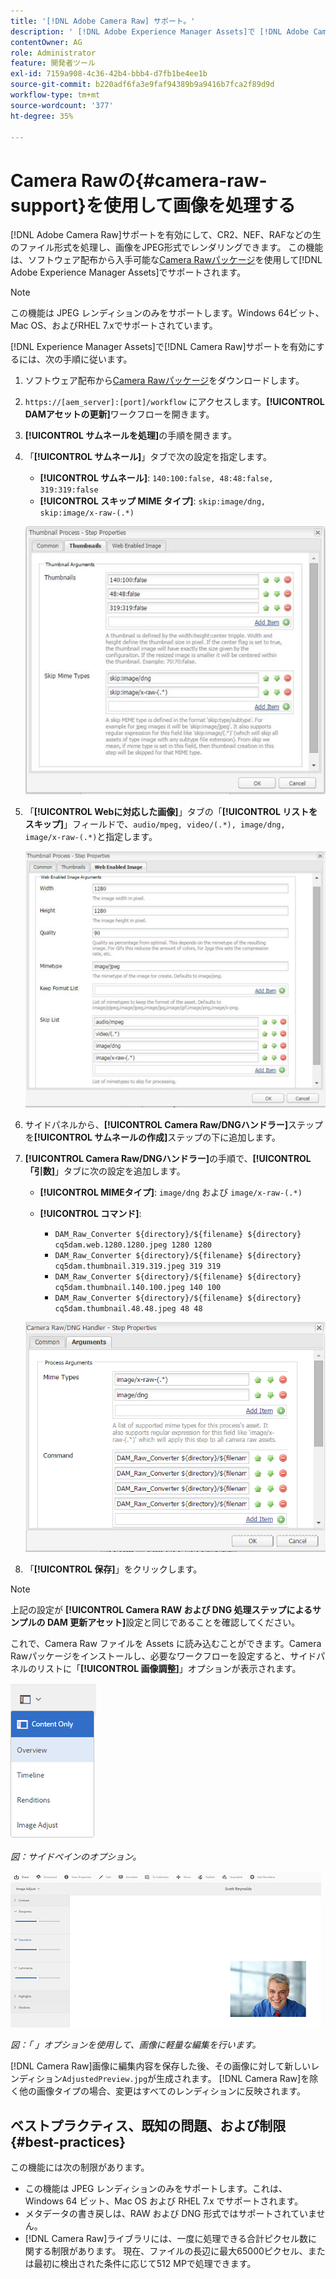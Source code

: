 ```yaml
---
title: '[!DNL Adobe Camera Raw] サポート。'
description: ' [!DNL Adobe Experience Manager Assets]で [!DNL Adobe Camera Raw] サポートを有効にする方法を説明します。'
contentOwner: AG
role: Administrator
feature: 開発者ツール
exl-id: 7159a908-4c36-42b4-bbb4-d7fb1be4ee1b
source-git-commit: b220adf6fa3e9faf94389b9a9416b7fca2f89d9d
workflow-type: tm+mt
source-wordcount: '377'
ht-degree: 35%

---
```


# Camera Rawの{#camera-raw-support}を使用して画像を処理する

[!DNL Adobe Camera Raw]サポートを有効にして、CR2、NEF、RAFなどの生のファイル形式を処理し、画像をJPEG形式でレンダリングできます。 この機能は、ソフトウェア配布から入手可能な[Camera Rawパッケージ](https://experience.adobe.com/#/downloads/content/software-distribution/en/aem.html?package=/content/software-distribution/en/details.html/content/dam/aem/public/adobe/packages/aem630/product/assets/aem-assets-cameraraw-pkg)を使用して[!DNL Adobe Experience Manager Assets]でサポートされます。

>[!NOTE]
>
>この機能は JPEG レンディションのみをサポートします。Windows 64ビット、Mac OS、およびRHEL 7.xでサポートされています。

[!DNL Experience Manager Assets]で[!DNL Camera Raw]サポートを有効にするには、次の手順に従います。

1. ソフトウェア配布から[Camera Rawパッケージ](https://experience.adobe.com/#/downloads/content/software-distribution/en/aem.html?package=/content/software-distribution/en/details.html/content/dam/aem/public/adobe/packages/aem630/product/assets/aem-assets-cameraraw-pkg)をダウンロードします。
1. `https://[aem_server]:[port]/workflow` にアクセスします。**[!UICONTROL DAMアセットの更新]**&#x200B;ワークフローを開きます。
1. **[!UICONTROL サムネールを処理]**&#x200B;の手順を開きます。
1. 「**[!UICONTROL サムネール]**」タブで次の設定を指定します。

   * **[!UICONTROL サムネール]**:  `140:100:false, 48:48:false, 319:319:false`
   * **[!UICONTROL スキップ MIME タイプ]**: `skip:image/dng, skip:image/x-raw-(.*)`

   ![chlimage_1-128](assets/chlimage_1-334.png)

1. 「**[!UICONTROL Webに対応した画像]**」タブの「**[!UICONTROL リストをスキップ]**」フィールドで、`audio/mpeg, video/(.*), image/dng, image/x-raw-(.*)`と指定します。

   ![chlimage_1-129](assets/chlimage_1-335.png)

1. サイドパネルから、**[!UICONTROL Camera Raw/DNGハンドラー]**&#x200B;ステップを&#x200B;**[!UICONTROL サムネールの作成]**&#x200B;ステップの下に追加します。
1. **[!UICONTROL Camera Raw/DNGハンドラー]**&#x200B;の手順で、**[!UICONTROL 「引数]**」タブに次の設定を追加します。

   * **[!UICONTROL MIMEタイプ]**: `image/dng` および  `image/x-raw-(.*)`
   * **[!UICONTROL コマンド]**:

      * `DAM_Raw_Converter ${directory}/${filename} ${directory} cq5dam.web.1280.1280.jpeg 1280 1280`
      * `DAM_Raw_Converter ${directory}/${filename} ${directory} cq5dam.thumbnail.319.319.jpeg 319 319`
      * `DAM_Raw_Converter ${directory}/${filename} ${directory} cq5dam.thumbnail.140.100.jpeg 140 100`
      * `DAM_Raw_Converter ${directory}/${filename} ${directory} cq5dam.thumbnail.48.48.jpeg 48 48`

   ![chlimage_1-130](assets/chlimage_1-336.png)

1. 「**[!UICONTROL 保存]**」をクリックします。

>[!NOTE]
>
>上記の設定が **[!UICONTROL Camera RAW および DNG 処理ステップによるサンプルの DAM 更新アセット]**&#x200B;設定と同じであることを確認してください。

これで、Camera Raw ファイルを Assets に読み込むことができます。Camera Rawパッケージをインストールし、必要なワークフローを設定すると、サイドパネルのリストに「**[!UICONTROL 画像調整]**」オプションが表示されます。

![chlimage_1-131](assets/chlimage_1-337.png)

*図：サイドペインのオプション。*

![chlimage_1-132](assets/chlimage_1-338.png)

*図：「 」オプションを使用して、画像に軽量な編集を行います。*

[!DNL Camera Raw]画像に編集内容を保存した後、その画像に対して新しいレンディション`AdjustedPreview.jpg`が生成されます。 [!DNL Camera Raw]を除く他の画像タイプの場合、変更はすべてのレンディションに反映されます。

## ベストプラクティス、既知の問題、および制限 {#best-practices}

この機能には次の制限があります。

* この機能は JPEG レンディションのみをサポートします。これは、Windows 64 ビット、Mac OS および RHEL 7.x でサポートされます。
* メタデータの書き戻しは、RAW および DNG 形式ではサポートされていません。
* [!DNL Camera Raw]ライブラリには、一度に処理できる合計ピクセル数に関する制限があります。 現在、ファイルの長辺に最大65000ピクセル、または最初に検出された条件に応じて512 MPで処理できます。

